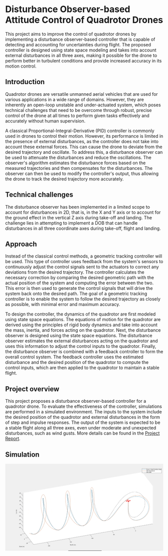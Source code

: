 # Disturbance Observer-based Attitude Control of Quadrotor Drones

This project aims to improve the control of quadrotor drones by implementing a disturbance observer-based controller that is capable of detecting and accounting for uncertainties during flight. The proposed controller is designed using state space modeling and takes into account external disturbances in all three axes, making it possible for the drone to perform better in turbulent conditions and provide increased accuracy in its motion control.

## Introduction
Quadrotor drones are versatile unmanned aerial vehicles that are used for various applications in a wide range of domains. However, they are inherently an open-loop unstable and under-actuated system, which poses technical challenges that need to be overcome through robust, precise control of the drone at all times to perform given tasks effectively and accurately without human supervision.

A classical Proportional-Integral-Derivative (PID) controller is commonly used in drones to control their motion. However, its performance is limited in the presence of external disturbances, as the controller does not take into account these external forces. This can cause the drone to deviate from the desired trajectory and oscillate. To address this, a disturbance observer can be used to attenuate the disturbances and reduce the oscillations. The observer's algorithm estimates the disturbance forces based on the measured trajectories and then compensates for the disturbances. The observer can then be used to modify the controller's output, thus allowing the drone to track the desired trajectory more accurately.

## Technical challenges
The disturbance observer has been implemented in a limited scope to account for disturbances in 2D, that is, in the X and Y axis or to account for the ground effect in the vertical Z axis during take-off and landing. The challenge lies in attempting to implement a DOB that can handle disturbances in all three coordinate axes during take-off, flight and landing.

## Approach
Instead of the classical control methods, a geometric tracking controller will be used. This type of controller uses feedback from the system's sensors to continuously adjust the control signals sent to the actuators to correct any deviations from the desired trajectory. The controller calculates the necessary correction by comparing the desired geometric path with the actual position of the system and computing the error between the two. This error is then used to generate the control signals that will drive the system back onto the desired path. The goal of a geometric tracking controller is to enable the system to follow the desired trajectory as closely as possible, with minimal error and maximum accuracy.

To design the controller, the dynamics of the quadrotor are first modeled using state space equations. The equations of motion for the quadrotor are derived using the principles of rigid body dynamics and take into account the mass, inertia, and forces acting on the quadrotor. Next, the disturbance observer is designed using the state space equations. The disturbance observer estimates the external disturbances acting on the quadrotor and uses this information to adjust the control inputs to the quadrotor. Finally, the disturbance observer is combined with a feedback controller to form the overall control system. The feedback controller uses the estimated disturbance and the desired position of the quadrotor to compute the control inputs, which are then applied to the quadrotor to maintain a stable flight.

## Project overview
This project proposes a disturbance observer-based controller for a quadrotor drone. To evaluate the effectiveness of the controller, simulations are performed in a simulated environment. The inputs to the system include the desired position of the quadrotor and external disturbances in the form of step and impulse responses. The output of the system is expected to be a stable flight along all three axes, even under moderate and unexpected disturbances, such as wind gusts. More details can be found in the [Project Report](report/Effect_of_DOB_on_Attitude_Control.pdf).
<br/>

## Simulation
![](simulation.gif)